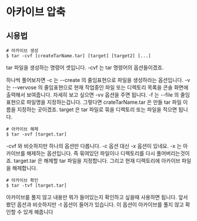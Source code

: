 # 아카이브 압축

## 시용법
```
# 아카이브 생성
$ tar -cvf [createTarName.tar] [target] [target2] [...]
```
tar 파일을 생성하는 명령어 셋입니다. -cvf 는 tar 명령어의 옵션들이겠죠.

하나씩 풀어보자면 -c 는 --create 의 줄임표현으로 파일을 생성하라는 옵션입니다. -v 는 --vervose 의 줄임표현으로 현재 작업중인 파일 또는 디렉토리 목록을 콘솔 화면에 출력해서 보여줍니다. 자세히 보고 싶으면 -vv 옵션을 주면 됩니다. -f 는 --file 의 줄임표현으로 파일명을 지정하는겁니다. 그렇다면 crateTarName.tar 은 만들 tar 파일 이름을 지정하는 곳이겠죠. target 은 tar 파일로 묶을 디렉토리 또는 파일을 적으면 됩니다.

```
# 아카이브 해제
$ tar -xvf [target.tar]
```
-cvf 와 비슷하지만 하나의 옵션만 다릅니다. -c 옵션 대신 -x 옵션이 있네요. -x 는 아카이브를 해제하는 옵션입니다. 즉 묶여있던 파일이나 디렉토리를 다시 풀어버리는것이죠. target.tar 은 해제할 tar 파일을 지정합니다. 그리고 현재 디렉토리에 아카이브 파일을 해제합니다.
```
# 아카이브 확인
$ tar -tvf [target.tar]
```
아카이브를 풀지 않고 내용만 뭐가 들어있는지 확인하고 싶을때 사용하면 됩니다. 앞서 봤던 옵션과 비슷하지만 -t 옵션이 들어가 있습니다. 이 옵션이 아카이브를 풀지 않고 확인할 수 있게 해줍니다

